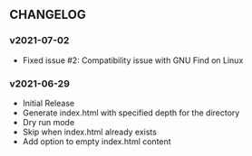 ## CHANGELOG

### v2021-07-02

* Fixed issue #2: Compatibility issue with GNU Find on Linux 

### v2021-06-29

* Initial Release
* Generate index.html with specified depth for the directory
* Dry run mode
* Skip when index.html already exists
* Add option to empty index.html content
